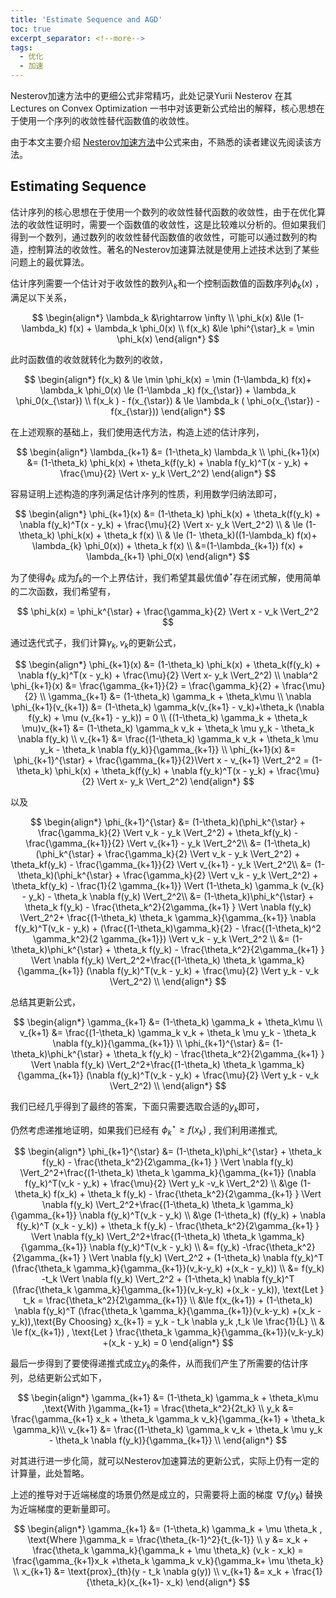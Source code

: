 ```yaml
---
title: 'Estimate Sequence and AGD'
toc: true
excerpt_separator: <!--more-->
tags:
  - 优化
  - 加速
---
```




Nesterov加速方法中的更细公式非常精巧，此处记录Yurii Nesterov 在其 Lectures on Convex Optimization 一书中对该更新公式给出的解释，核心思想在于使用一个序列的收敛性替代函数值的收敛性。



<!--more-->

由于本文主要介绍 [Nesterov加速方法](https://truenobility303.github.io/Nesterov-Acceleration/)中公式来由，不熟悉的读者建议先阅读该方法。

## Estimating Sequence

估计序列的核心思想在于使用一个数列的收敛性替代函数的收敛性，由于在优化算法的收敛性证明时，需要一个函数值的收敛性，这是比较难以分析的。但如果我们得到一个数列，通过数列的收敛性替代函数值的收敛性，可能可以通过数列的构造，控制算法的收敛性。著名的Nesterov加速算法就是使用上述技术达到了某些问题上的最优算法。

估计序列需要一个估计对于收敛性的数列$\lambda_k$和一个控制函数值的函数序列$\phi_k(x)$ ，满足以下关系，


$$
\begin{align*}
\lambda_k &\rightarrow \infty \\
\phi_k(x) &\le (1-\lambda_k) f(x) + \lambda_k \phi_0(x) \\
f(x_k) &\le \phi^{\star}_k = \min \phi_k(x) 
\end{align*}
$$


此时函数值的收敛就转化为数列的收敛，


$$
\begin{align*}
f(x_k) & \le \min \phi_k(x) = \min (1-\lambda_k) f(x)+ \lambda_k \phi_0(x) \le (1-\lambda _k) f(x_{\star}) + \lambda_k \phi_0(x_{\star}) \\
f(x_k ) - f(x_{\star}) & \le \lambda_k ( \phi_o(x_{\star}) - f(x_{\star}))
\end{align*}
$$


在上述观察的基础上，我们使用迭代方法，构造上述的估计序列，


$$
\begin{align*}
\lambda_{k+1} &= (1-\theta_k) \lambda_k \\
\phi_{k+1}(x) &= (1-\theta_k) \phi_k(x) + \theta_k(f(y_k) + \nabla f(y_k)^T(x - y_k) + \frac{\mu}{2} \Vert x- y_k \Vert_2^2)
\end{align*}
$$


容易证明上述构造的序列满足估计序列的性质，利用数学归纳法即可，


$$
\begin{align*}
\phi_{k+1}(x) &= (1-\theta_k) \phi_k(x) + \theta_k(f(y_k) + \nabla f(y_k)^T(x - y_k) + \frac{\mu}{2} \Vert x- y_k \Vert_2^2) \\
& \le (1-\theta_k) \phi_k(x) + \theta_k f(x) \\
& \le (1- \theta_k)((1-\lambda_k) f(x)+ \lambda_{k} \phi_0(x)) + \theta_k f(x) \\
&=(1-\lambda_{k+1}) f(x) + \lambda_{k+1} \phi_0(x)
\end{align*}
$$


为了使得$\phi_k$ 成为$f_k$的一个上界估计，我们希望其最优值$\phi^{\star}$存在闭式解，使用简单的二次函数，我们希望有，


$$
\phi_k(x) = \phi_k^{\star} + \frac{\gamma_k}{2} \Vert x - v_k \Vert_2^2
$$


通过迭代式子，我们计算$\gamma_k, v_k$的更新公式，


$$
\begin{align*}
\phi_{k+1}(x) &= (1-\theta_k) \phi_k(x) + \theta_k(f(y_k) + \nabla f(y_k)^T(x - y_k) + \frac{\mu}{2} \Vert x- y_k \Vert_2^2) \\
\nabla^2 \phi_{k+1}(x) &=  \frac{\gamma_{k+1}}{2}  = \frac{\gamma_k}{2} + \frac{\mu}{2}  \\
\gamma_{k+1} &= (1-\theta_k) \gamma_k + \theta_k\mu \\
\nabla \phi_{k+1}(v_{k+1}) &= (1-\theta_k) \gamma_k(v_{k+1} - v_k)+\theta_k  (\nabla f(y_k) + \mu (v_{k+1} - y_k)) = 0   \\
((1-\theta_k) \gamma_k + \theta_k \mu)v_{k+1} &= (1-\theta_k) \gamma_k v_k + \theta_k \mu y_k - \theta_k \nabla f(y_k) \\
v_{k+1} &= \frac{(1-\theta_k) \gamma_k v_k + \theta_k \mu y_k - \theta_k \nabla f(y_k)}{\gamma_{k+1}} \\
\phi_{k+1}(x) &= \phi_{k+1}^{\star} + \frac{\gamma_{k+1}}{2}\Vert x - v_{k+1} \Vert_2^2 = (1-\theta_k) \phi_k(x) + \theta_k(f(y_k) + \nabla f(y_k)^T(x - y_k) + \frac{\mu}{2} \Vert x- y_k \Vert_2^2)
\end{align*}
$$

以及


$$
\begin{align*}
\phi_{k+1}^{\star} &= (1-\theta_k)(\phi_k^{\star} + \frac{\gamma_k}{2} \Vert v_k - y_k \Vert_2^2) + \theta_kf(y_k)  - \frac{\gamma_{k+1}}{2} \Vert  v_{k+1} - y_k \Vert_2^2\\
&= (1-\theta_k)(\phi_k^{\star} + \frac{\gamma_k}{2} \Vert v_k - y_k \Vert_2^2) + \theta_kf(y_k)  - \frac{\gamma_{k+1}}{2} \Vert  v_{k+1} - y_k \Vert_2^2\\
&= (1-\theta_k)(\phi_k^{\star} + \frac{\gamma_k}{2} \Vert v_k - y_k \Vert_2^2) + \theta_kf(y_k)  - \frac{1}{2 \gamma_{k+1}} \Vert (1-\theta_k) \gamma_k (v_{k} - y_k) - \theta_k \nabla f(y_k) \Vert_2^2\\
&= (1-\theta_k)\phi_k^{\star} + \theta_k f(y_k) - \frac{\theta_k^2}{2\gamma_{k+1} } \Vert \nabla f(y_k) \Vert_2^2+ \frac{(1-\theta_k) \theta_k \gamma_k}{\gamma_{k+1}} \nabla f(y_k)^T(v_k - y_k) + (\frac{(1-\theta_k)\gamma_k}{2} - \frac{(1-\theta_k)^2 \gamma_k^2}{2 \gamma_{k+1}}) \Vert v_k - y_k \Vert_2^2 \\
&= (1-\theta_k)\phi_k^{\star} + \theta_k f(y_k) - \frac{\theta_k^2}{2\gamma_{k+1} } \Vert \nabla f(y_k) \Vert_2^2+\frac{(1-\theta_k) \theta_k \gamma_k}{\gamma_{k+1}} (\nabla f(y_k)^T(v_k - y_k) + \frac{\mu}{2} \Vert y_k - v_k \Vert_2^2) \\
\end{align*}
$$

总结其更新公式，


$$
\begin{align*}
\gamma_{k+1} &= (1-\theta_k) \gamma_k + \theta_k\mu \\
v_{k+1} &= \frac{(1-\theta_k) \gamma_k v_k + \theta_k \mu y_k - \theta_k \nabla f(y_k)}{\gamma_{k+1}} \\
\phi_{k+1}^{\star} 
&= (1-\theta_k)\phi_k^{\star} + \theta_k f(y_k) - \frac{\theta_k^2}{2\gamma_{k+1} } \Vert \nabla f(y_k) \Vert_2^2+\frac{(1-\theta_k) \theta_k \gamma_k}{\gamma_{k+1}} (\nabla f(y_k)^T(v_k - y_k) + \frac{\mu}{2} \Vert y_k - v_k \Vert_2^2) \\
\end{align*}
$$

我们已经几乎得到了最终的答案，下面只需要选取合适的$y_k$即可，



仍然考虑递推地证明，如果我们已经有 $\phi_k^{\star}  \ge f(x_k)$ , 我们利用递推式,


$$
\begin{align*}
\phi_{k+1}^{\star} 
&= (1-\theta_k)\phi_k^{\star} + \theta_k f(y_k) - \frac{\theta_k^2}{2\gamma_{k+1} } \Vert \nabla f(y_k) \Vert_2^2+\frac{(1-\theta_k) \theta_k \gamma_k}{\gamma_{k+1}} (\nabla f(y_k)^T(v_k - y_k) + \frac{\mu}{2} \Vert y_k -v_k \Vert_2^2) \\ 
&\ge (1-\theta_k) f(x_k) + \theta_k f(y_k) - \frac{\theta_k^2}{2\gamma_{k+1} } \Vert \nabla f(y_k) \Vert_2^2+\frac{(1-\theta_k) \theta_k \gamma_k}{\gamma_{k+1}} \nabla f(y_k)^T(v_k - y_k)  \\  
&\ge  (1-\theta_k) (f(y_k) + \nabla f(y_k)^T (x_k - y_k)) + \theta_k f(y_k) - \frac{\theta_k^2}{2\gamma_{k+1} } \Vert \nabla f(y_k) \Vert_2^2+\frac{(1-\theta_k) \theta_k \gamma_k}{\gamma_{k+1}} \nabla f(y_k)^T(v_k - y_k) \\  
&= f(y_k) -\frac{\theta_k^2}{2\gamma_{k+1} } \Vert \nabla f(y_k) \Vert_2^2 + (1-\theta_k) \nabla f(y_k)^T (\frac{\theta_k \gamma_k}{\gamma_{k+1}}(v_k-y_k) +(x_k - y_k))  \\
&= f(y_k) -t_k \Vert \nabla f(y_k) \Vert_2^2 + (1-\theta_k) \nabla f(y_k)^T (\frac{\theta_k \gamma_k}{\gamma_{k+1}}(v_k-y_k) +(x_k - y_k)), \text{Let } t_k = \frac{\theta_k^2}{2\gamma_{k+1}} \\
&\le f(x_{k+1}) + (1-\theta_k) \nabla f(y_k)^T (\frac{\theta_k \gamma_k}{\gamma_{k+1}}(v_k-y_k) +(x_k - y_k)),\text{By Choosing} x_{k+1} = y_k - t_k \nabla y_k ,t_k \le \frac{1}{L} \\
& \le f(x_{k+1}) , \text{Let } \frac{\theta_k \gamma_k}{\gamma_{k+1}}(v_k-y_k) +(x_k - y_k) = 0
\end{align*}
$$


最后一步得到了要使得递推式成立$y_k$的条件，从而我们产生了所需要的估计序列，总结更新公式如下，


$$
\begin{align*}
\gamma_{k+1} &= (1-\theta_k) \gamma_k + \theta_k\mu ,\text{With }\gamma_{k+1} = \frac{\theta_k^2}{2t_k} \\
y_k &= \frac{\gamma_{k+1} x_k + \theta_k \gamma_k v_k}{\gamma_{k+1} + \theta_k \gamma_k}\\
v_{k+1} &= \frac{(1-\theta_k) \gamma_k v_k + \theta_k \mu y_k - \theta_k \nabla f(y_k)}{\gamma_{k+1}} \\
\end{align*}
$$


对其进行进一步化简，就可以Nesterov加速算法的更新公式，实际上仍有一定的计算量，此处暂略。

上述的推导对于近端梯度的场景仍然是成立的，只需要将上面的梯度 $\nabla f(y_k)$ 替换为近端梯度的更新量即可。


$$
\begin{align*}
\gamma_{k+1} &= (1-\theta_k) \gamma_k + \mu \theta_k , \text{Where }\gamma_k = \frac{\theta_{k-1}^2}{t_{k-1}} \\
y &=  x_k + \frac{\theta_k \gamma_k}{\gamma_k + \mu \theta_k} (v_k - x_k) = \frac{\gamma_{k+1}x_k +\theta_k \gamma_k v_k}{\gamma_k+ \mu \theta_k} \\
x_{k+1} &= \text{prox}_{th}(y - t_k \nabla g(y)) \\
v_{k+1} &= x_k + \frac{1}{\theta_k}(x_{k+1}- x_k)
\end{align*}
$$


